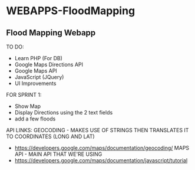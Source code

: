 WEBAPPS-FloodMapping
====================

Flood Mapping Webapp
--------------------

TO DO:
- Learn PHP (For DB)
- Google Maps Directions API
- Google Maps API
- JavaScript (JQuery)
- UI Improvements

FOR SPRINT 1:
- Show Map
- Display Directions using the 2 text fields
- add a few floods

API LINKS:
GEOCODING - MAKES USE OF STRINGS THEN TRANSLATES IT TO COORDINATES (LONG AND LAT)
- https://developers.google.com/maps/documentation/geocoding/
MAPS API - MAIN API THAT WE'RE USING
- https://developers.google.com/maps/documentation/javascript/tutorial
